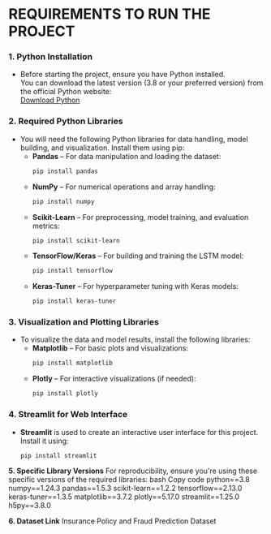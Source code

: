 # REQUIREMENTS TO RUN THE PROJECT

### 1. Python Installation
- Before starting the project, ensure you have Python installed.  
  You can download the latest version (3.8 or your preferred version) from the official Python website:  
  [Download Python](https://www.python.org/downloads/)

### 2. Required Python Libraries
- You will need the following Python libraries for data handling, model building, and visualization. Install them using pip:
  - **Pandas** – For data manipulation and loading the dataset:  
    ```bash
    pip install pandas
    ```
  - **NumPy** – For numerical operations and array handling:  
    ```bash
    pip install numpy
    ```
  - **Scikit-Learn** – For preprocessing, model training, and evaluation metrics:  
    ```bash
    pip install scikit-learn
    ```
  - **TensorFlow/Keras** – For building and training the LSTM model:  
    ```bash
    pip install tensorflow
    ```
  - **Keras-Tuner** – For hyperparameter tuning with Keras models:  
    ```bash
    pip install keras-tuner
    ```

### 3. Visualization and Plotting Libraries
- To visualize the data and model results, install the following libraries:
  - **Matplotlib** – For basic plots and visualizations:  
    ```bash
    pip install matplotlib
    ```
  - **Plotly** – For interactive visualizations (if needed):  
    ```bash
    pip install plotly
    ```

### 4. Streamlit for Web Interface
- **Streamlit** is used to create an interactive user interface for this project. Install it using:  
  ```bash
  pip install streamlit
  
**5. Specific Library Versions**
For reproducibility, ensure you're using these specific versions of the required libraries:
bash
Copy code
python==3.8
numpy==1.24.3
pandas==1.5.3
scikit-learn==1.2.2
tensorflow==2.13.0
keras-tuner==1.3.5
matplotlib==3.7.2
plotly==5.17.0
streamlit==1.25.0
h5py==3.8.0

**6. Dataset Link**
Insurance Policy and Fraud Prediction Dataset

